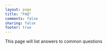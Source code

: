 ```yaml
---
layout: page
title: "FAQ"
comments: false
sharing: false
footer: true
---
```

This page will list answers to common questions